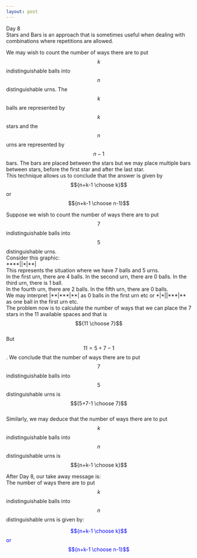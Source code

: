```yaml
---  
layout: post  
---  
```

Day 8   
Stars and Bars is an approach that is sometimes useful when dealing with combinations where repetitions are allowed.  

We may wish to count the number of ways there are to put $$k$$ indistinguishable balls into $$n$$ distinguishable urns. The $$k$$ balls are represented by $$k$$ stars and the $$n$$ urns are represented by $$n-1$$ bars. The bars are placed between the stars but we may place multiple bars between stars, before the first star and after the last star.  
This technique allows us to conclude that the answer is given by $${n+k-1 \choose k}$$ or $${n+k-1 \choose n-1}$$       
  
Suppose we wish to count the number of ways there are to put $$7$$ indistinguishable balls into $$5$$ distinguishable urns.  
Consider this graphic:  
\*\*\*\*\|\|\*\|\*\*\|  
This represents the situation where we have 7 balls and 5 urns.  
In the first urn, there are 4 balls. In the second urn, there are 0 balls. In the third urn, there is 1 ball.      
In the fourth urn, there are 2 balls. In the fifth urn, there are 0 balls.      
We may interpret \|\*\*\|\*\*\*\|\*\*\| as 0 balls in the first urn  etc  or \*\|\*\|\|\*\*\*\|\*\* as one ball in the first urn etc.    
The problem now is to calculate the number of ways that we can place the 7 stars in the 11 available spaces and that is $${11 \choose 7}$$  
But $$11=5+7-1$$.
We conclude that the number of ways there are to put $$7$$ indistinguishable balls into $$5$$ distinguishable urns is $${5+7-1 \choose 7}$$  
Similarly, we may deduce that the number of ways there are to put $$k$$ indistinguishable balls into $$n$$ distinguishable urns is $${n+k-1 \choose k}$$  

After Day 8, our take away message is:  
The number of ways there are to put $$k$$ indistinguishable balls into $$n$$ distinguishable urns is given by:  

  
<span style="color:blue">$${n+k-1 \choose k}$$ or $${n+k-1 \choose n-1}$$</span>       

